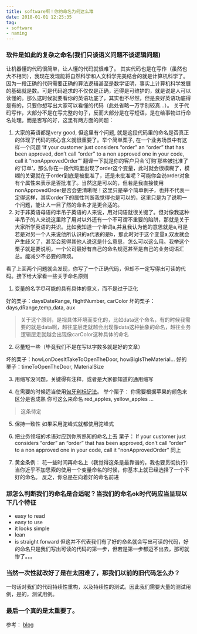 ```yaml
---
title: software啊！你的命名为何这么难
date: 2018-01-01 12:25:35
tag:
- software
- naming
---
```

### 软件是如此的复杂之命名(我们只谈语义问题不谈逻辑问题)

<!-- more -->

让机器懂的代码很简单，让人懂的代码就很难了。 其实代码也是在写作（虽然也大不相同），我现在发现能将自然科学和人文科学完美结合的就是计算机科学了。因为一段正确的代码需要正确的算法逻辑甚至是数学证明，事实上计算机科学发展的基础就是数。可是代码追求的不仅仅是正确，还得是可维护的，就是说是人可以读懂的。那么这时候就要看你的英语功底了，其实也不尽然，但是良好英语功底得是有的，只要你想写出大家可以看懂的代码（此处省略一万字别较真...）。
关于代码写作，大部分不是在写完整的句子，反而大部分是在写短语，是在给事物进行命名处理。而是否写的好，这里有两方面的问题：

1. 大家的英语都是very good, 但这里有个问题, 就是这段代码里的命名是否真正的体现了代码的核心含义就很重要了。举个简单栗子, 在一个业务场景中有这样一个问题 ‘If your customer just considers “order” an “order” that has been approved, don’t call “order” to a non approved one in your code, call it “nonApprovedOrder”’ 翻译一下就是你的客户只会‘订购’那些被批准了的‘订单’，那么你在一段代码里出现了order这个变量，此时就会很模糊了，模糊的关键就在于order到底是被批准了，还是未批准呢？可能你会说order对象有个属性来表示是否批准了。当然这是可以的，但若是我直接使用nonApprovedOrder是否会更清晰呢！这里只是举个简单例子，也并不代表一定得这样，其实order下的属性判断我觉得也是可以的，这里只是为了说明一个问题，能让人一目了然的命名才是更合适的。
2. 对于非英语母语的半吊子英语的人来说，用对词语就很关键了。但对像我这种半吊子的人来说这里除了用对以外还有一个不可谓不重要的陷阱，那就是关于大家所学英语的共识。比如我知道一个单词a,并且我认为他的意思就是a,可是若是对另一个人来说他所认识的a代表的是b，那此时对于这个变量a,双发就会产生歧义了，甚至会惹得其他人说这是什么意思，怎么可以这么用。我举这个栗子就是要说明，一个公司最好有自己的命名规范甚至是自己的业务词语汇总。能减少不必要的麻烦。

看了上面两个问题就会发现，你写了一个正确代码，但却不一定写得出可读的代码。接下给大家看一些关于命名原则

1. 变量的名字尽可能的具有具体的意义，而不是过于泛化

好的栗子：daysDateRange, flightNumber, carColor
坏的栗子：days,dRange,temp,data, aux
> 关于这个原则，是视具体环境而变化的，比如data这个命名，有的时候我需要的就是data啊，越往底层走就越会出现像data这种抽象的命名，越往业务逻辑层走就越会出现像carColor这种具体的命名

2. 尽量短一些（毕竟我们不是在写以字数多就是好的文章）

坏的栗子：howLonDoesItTakeToOpenTheDoor, howBigIsTheMaterial...
好的栗子：timeToOpenTheDoor, MaterialSize

3. 用缩写没问题，关键得有注释，或者是大家都知道的通用缩写

4. 在需要的时候适当使用[匈牙利标记法](https://zh.wikipedia.org/wiki/%E5%8C%88%E7%89%99%E5%88%A9%E5%91%BD%E5%90%8D%E6%B3%95)。
举个栗子： 你需要根据苹果的颜色来区分是否成熟 你可这么来命名
red_apples, yellow_apples ...
> 这条待定

5. 保持一致性
如果采用驼峰式就都使用驼峰式

6. 把业务领域的术语对应到你所熟知的命名上去
栗子： If your customer just considers “order” an “order” that has been approved, don’t call “order” to a non approved one in your code, call it “nonApprovedOrder” 同上

7. 黄金条例： 花一些时间再命名上（我觉得这条是最靠谱的，我也要贯彻执行）
当你近乎不加思索的使用一个变量命名的时候，你基本上就已经选择了一个不好的命名。
反之，你总是在向着好的命名前进

### 那怎么判断我们的命名是合适呢？当我们的命名ok时代码应当呈现以下几个特征
* easy to read
* easy to use
* it looks simple
* lean
* is straight forward
但这并不代表我们有了好的命名就会写出可读的代码，好的命名只是我们写出可读的代码的第一步，但若是第一步都迈不出去，那可就惨了。。。

### 当然一次性就改好了是在太困难了，那我们以前的旧代码怎么办？
一句话对我们的代码持续性重构，以及持续性的测试。因此我们需要大量的测试用例，是的，测试用例。

### 最后一个真的是太重要了。

参考：
[blog](http://www.makinggoodsoftware.com/)